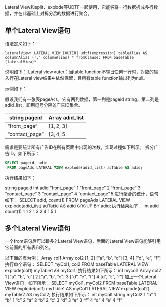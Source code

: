 Lateral View和split，explode等UDTF一起使用，它能够将一行数据拆成多行数据，并在此基础上对拆分后的数据进行聚合。

## 单个Lateral View语句
语法定义如下：

    lateralView: LATERAL VIEW [OUTER] udtf(expression) tableAlias AS columnAlias (',' columnAlias) * fromClause: FROM baseTable (lateralView)*

说明如下：
Lateral view outer：当table function不输出任何一行时，对应的输入行在Lateral view结果中依然保留，且所有table function输出列为null。

示例如下：

假设我们有一张表pageAds，它有两列数据，第一列是pageid string，第二列是adid_list，即用逗号分隔的广告ID集合。

| string pageid	| Array<int> adid_list |
| ------------- | -------------------- |
| “front_page”	 | [1, 2, 3] |
| “contact_page” |	[3, 4, 5 
  
需求是要统计所有广告ID在所有页面中出现的次数，实现过程如下所示。
拆分广告ID，如下所示：

```sql
SELECT pageid, adid 
 FROM pageAds LATERAL VIEW explode(adid_list) adTable AS adid;
```

执行结果如下：

string pageid	int adid
“front_page”	1
“front_page”	2
“front_page”	3
“contact_page”	3
“contact_page”	4
“contact_page”	5
进行聚合的统计，语句如下：
SELECT adid, count(1) 
    FROM pageAds LATERAL VIEW explode(adid_list) adTable AS adid
GROUP BY adid;
执行结果如下：
int adid	count(1)
1	1
2	1
3	2
4	1
5	1
  
## 多个Lateral View语句
一个from语句后可以跟多个Lateral View语句，后面的Lateral View语句能够引用它前面的所有表和列名。

以下面的表为例：
Array<int> col1	Array<string> col2
[1, 2]	[“a”, “b”, “c”]
[3, 4]	[“d”, “e”, “f”]
执行单个语句：
SELECT myCol1, col2 FROM baseTable
    LATERAL VIEW explode(col1) myTable1 AS myCol1;
执行结果如下所示：
int mycol1	Array<string> col2
1	[“a”, “b”, “c”]
2	[“a”, “b”, “c”]
3	[“d”, “e”, “f”]
4	[d”, “e”, “f”]
加上一个Lateral View语句，如下所示：
SELECT myCol1, myCol2 FROM baseTable
    LATERAL VIEW explode(col1) myTable1 AS myCol1
    LATERAL VIEW explode(col2) myTable2 AS myCol2;
执行结果如下所示：
int myCol1	string myCol2
1	“a”
1	“b”
1	“c”
2	“a”
2	“b”
2	“c”
3	“d”
3	“e”
3	“f”
4	“d”
4	“e”
4	“f”
